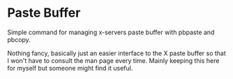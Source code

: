 # Paste Buffer
Simple command for managing x-servers paste buffer with pbpaste and pbcopy.

Nothing fancy, basically just an easier interface to the X paste buffer so that I won't have to consult the man page every time. Mainly keeping this here for myself but someone might find it useful.

